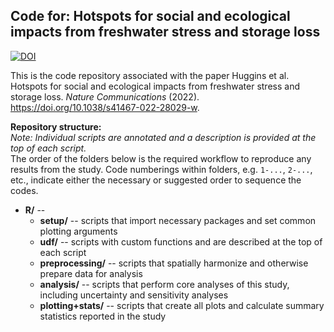 ## Code for: Hotspots for social and ecological impacts from freshwater stress and storage loss <br/>
[![DOI](https://zenodo.org/badge/419507061.svg)](https://zenodo.org/badge/latestdoi/419507061)

This is the code repository associated with the paper Huggins et al. Hotspots for social and ecological impacts from freshwater stress and storage loss. *Nature Communications* (2022). https://doi.org/10.1038/s41467-022-28029-w. <br/>

**Repository structure:** <br/>
*Note: Individual scripts are annotated and a description is provided at the top of each script.*  <br/>
The order of the folders below is the required workflow to reproduce any results from the study. Code numberings within folders, e.g. `1-...`, `2-...`, etc., indicate either the necessary or suggested order to sequence the codes. 

* **R/** -- 
    * **setup/** -- scripts that import necessary packages and set common plotting arguments
    * **udf/** -- scripts with custom functions and are described at the top of each script
    * **preprocessing/** -- scripts that spatially harmonize and otherwise prepare data for analysis 
    * **analysis/** -- scripts that perform core analyses of this study, including uncertainty and sensitivity analyses
    * **plotting+stats/** -- scripts that create all plots and calculate summary statistics reported in the study
